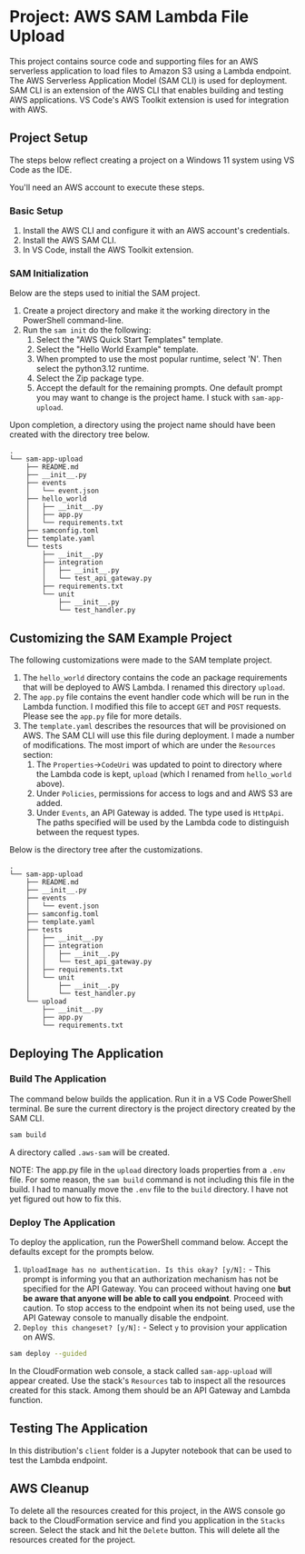 # Project: AWS SAM Lambda File Upload

This project contains source code and supporting files for an AWS serverless application to load files to Amazon S3 using a Lambda endpoint. The AWS Serverless Application Model (SAM CLI) is used for deployment. SAM CLI is an extension of the AWS CLI that enables building and testing AWS applications. VS Code's AWS Toolkit extension is used for integration with AWS.

## Project Setup

The steps below reflect creating a project on a Windows 11 system using VS Code as the IDE.

You'll need an AWS account to execute these steps.

### Basic Setup

1. Install the AWS CLI and configure it with an AWS account's credentials.
1. Install the AWS SAM CLI. 
1. In VS Code, install the AWS Toolkit extension.

### SAM Initialization

Below are the steps used to initial the SAM project.

1. Create a project directory and make it the working directory in the PowerShell command-line.
1. Run the `sam init` do the following:
    1. Select the "AWS Quick Start Templates" template.
    1. Select the "Hello World Example" template.
    1. When prompted to use the most popular runtime, select 'N'. Then select the python3.12 runtime.
    1. Select the Zip package type.
    1. Accept the default for the remaining prompts. One default prompt you may want to change is the project hame. I stuck with `sam-app-upload`.

Upon completion, a directory using the project name should have been created with the directory tree below.

```
.
└── sam-app-upload
    ├── README.md
    ├── __init__.py
    ├── events
    │   └── event.json
    ├── hello_world
    │   ├── __init__.py
    │   ├── app.py
    │   └── requirements.txt
    ├── samconfig.toml
    ├── template.yaml
    └── tests
        ├── __init__.py
        ├── integration
        │   ├── __init__.py
        │   └── test_api_gateway.py
        ├── requirements.txt
        └── unit
            ├── __init__.py
            └── test_handler.py
```

## Customizing the SAM Example Project

The following customizations were made to the SAM template project. 

1. The `hello_world` directory contains the code an package requirements that will be deployed to AWS Lambda. I renamed this directory `upload`.
1. The `app.py` file contains the event handler code which will be run in the Lambda function. I modified this file to accept `GET` and `POST` requests. Please see the `app.py` file for more details.
1. The `template.yaml` describes the resources that will be provisioned on AWS. The SAM CLI will use this file during deployment. I made a number of modifications. The most import of which are under the `Resources` section:
   1.  The `Properties`->`CodeUri` was updated to point to directory where the Lambda code is kept, `upload` (which I renamed from `hello_world` above).
   1. Under `Policies`, permissions for access to logs and and AWS S3 are added.
   1. Under `Events`, an API Gateway is added. The type used is `HttpApi`. The paths specified will be used by the Lambda code to distinguish between the request types.  

Below is the directory tree after the customizations.

```
.
└── sam-app-upload
    ├── README.md
    ├── __init__.py
    ├── events
    │   └── event.json
    ├── samconfig.toml
    ├── template.yaml
    ├── tests
    │   ├── __init__.py
    │   ├── integration
    │   │   ├── __init__.py
    │   │   └── test_api_gateway.py
    │   ├── requirements.txt
    │   └── unit
    │       ├── __init__.py
    │       └── test_handler.py
    └── upload
        ├── __init__.py
        ├── app.py
        └── requirements.txt

```

## Deploying The Application

### Build The Application

The command below builds the application. Run it in a VS Code PowerShell terminal. Be sure the current directory is the project directory created by the SAM CLI.

```bash
sam build 
```

A directory called `.aws-sam` will be created. 

NOTE: The app.py file in the `upload` directory loads properties from a `.env` file. For some reason, the `sam build` command is not including this file in the build. I had to manually move the `.env` file to the `build` directory. I have not yet figured out how to fix this.

### Deploy The Application

To deploy the application, run the PowerShell command below. Accept the defaults except for the prompts below.

1. `UploadImage has no authentication. Is this okay? [y/N]:` - This prompt is informing you that an authorization mechanism has not be specified for the API Gateway. You can proceed without having one **but be aware that anyone will be able to call you endpoint**. Proceed with caution. To stop access to the endpoint when its not being used, use the API Gateway console to manually disable the endpoint.
2. `Deploy this changeset? [y/N]:` - Select `y` to provision your application on AWS.

```bash
sam deploy --guided
```

In the CloudFormation web console, a stack called `sam-app-upload` will appear created. Use the stack's `Resources` tab to inspect all the resources created for this stack. Among them should be an API Gateway and Lambda function. 

## Testing The Application

In this distribution's `client` folder is a Jupyter notebook that can be used to test the Lambda endpoint.

## AWS Cleanup 

To delete all the resources created for this project, in the AWS console go back to the CloudFormation service and find you application in the `Stacks` screen. Select the stack and hit the `Delete` button. This will delete all the resources created for the project.

